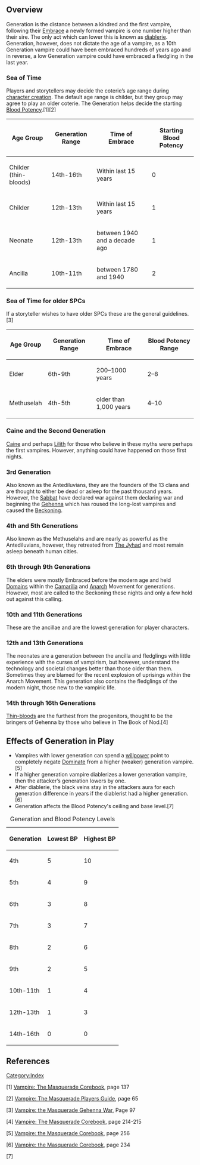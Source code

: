 ## Overview

Generation is the distance between a kindred and the first vampire,
following their
<a href="Embrace" class="wikilink" title="Embrace">Embrace</a> a newly
formed vampire is one number higher than their sire. The only act which
can lower this is known as
[diablerie](./diablerie.md).
Generation, however, does not dictate the age of a vampire, as a 10th
Generation vampire could have been embraced hundreds of years ago and in
reverse, a low Generation vampire could have embraced a fledgling in the
last year.

### Sea of Time

Players and storytellers may decide the coterie’s age range during
<a href="character_creation" class="wikilink"
title="character creation">character creation</a>. The default age range
is childer, but they group may agree to play an older coterie. The
Generation helps decide the starting
[Blood Potency](./blood_potency.md).[1][2]

<table>
<thead>
<tr>
<th><p>Age Group</p></th>
<th><p>Generation Range</p></th>
<th><p>Time of Embrace</p></th>
<th><p>Starting Blood Potency</p></th>
</tr>
</thead>
<tbody>
<tr>
<td><p>Childer (thin-bloods)</p></td>
<td><p>14th-16th</p></td>
<td><p>Within last 15 years</p></td>
<td><p>0</p></td>
</tr>
<tr>
<td><p>Childer</p></td>
<td><p>12th-13th</p></td>
<td><p>Within last 15 years</p></td>
<td><p>1</p></td>
</tr>
<tr>
<td><p>Neonate</p></td>
<td><p>12th-13th</p></td>
<td><p>between 1940 and a decade ago</p></td>
<td><p>1</p></td>
</tr>
<tr>
<td><p>Ancilla</p></td>
<td><p>10th-11th</p></td>
<td><p>between 1780 and 1940</p></td>
<td><p>2</p></td>
</tr>
</tbody>
</table>

### Sea of Time for older SPCs

If a storyteller wishes to have older SPCs these are the general
guidelines.[3]

<table>
<thead>
<tr>
<th><p>Age Group</p></th>
<th><p>Generation Range</p></th>
<th><p>Time of Embrace</p></th>
<th><p>Blood Potency Range</p></th>
</tr>
</thead>
<tbody>
<tr>
<td><p>Elder</p></td>
<td><p>6th-9th</p></td>
<td><p>200–1000 years</p></td>
<td><p>2–8</p></td>
</tr>
<tr>
<td><p>Methuselah</p></td>
<td><p>4th-5th</p></td>
<td><p>older than 1,000 years</p></td>
<td><p>4–10</p></td>
</tr>
</tbody>
</table>

### Caine and the Second Generation

<a href="Caine" class="wikilink" title="Caine">Caine</a> and perhaps
<a href="Lilith" class="wikilink" title="Lilith">Lilith</a> for those
who believe in these myths were perhaps the first vampires. However,
anything could have happened on those first nights.

### 3rd Generation

Also known as the Antediluvians, they are the founders of the 13 clans
and are thought to either be dead or asleep for the past thousand years.
However, the [Sabbat](./sabbat.md)
have declared war against them declaring war and beginning the
<a href="Gehenna" class="wikilink" title="Gehenna">Gehenna</a> which has
roused the long-lost vampires and caused the
[Beckoning](./beckoning.md).

### 4th and 5th Generations

Also known as the Methuselahs and are nearly as powerful as the
Antediluvians, however, they retreated from
<a href="The_Jyhad" class="wikilink" title="The Jyhad">The Jyhad</a> and
most remain asleep beneath human cities.

### 6th through 9th Generations

The elders were mostly Embraced before the modern age and held
<a href="Domain" class="wikilink" title="Domains">Domains</a> within the
[Camarilla](./camarilla.md) and
[Anarch](./anarch.md) Movement for
generations. However, most are called to the Beckoning these nights and
only a few hold out against this calling.

### 10th and 11th Generations

These are the ancillae and are the lowest generation for player
characters.

### 12th and 13th Generations

The neonates are a generation between the ancilla and fledglings with
little experience with the curses of vampirism, but however, understand
the technology and societal changes better than those older than them.
Sometimes they are blamed for the recent explosion of uprisings within
the Anarch Movement. This generation also contains the fledglings of the
modern night, those new to the vampiric life.

### 14th through 16th Generations

[Thin-bloods](./thinblood.md) are the furthest from the
progenitors, thought to be the bringers of Gehenna by those who believe
in The Book of Nod.[4]

## Effects of Generation in Play

- Vampires with lower generation can spend a
  [willpower](./willpower.md)
  point to completely negate
  [Dominate](./dominate.md) from
  a higher (weaker) generation vampire.[5]
- If a higher generation vampire diablerizes a lower generation vampire,
  then the attacker’s generation lowers by one.
- After diablerie, the black veins stay in the attackers aura for each
  generation difference in years if the diablerist had a higher
  generation.[6]
- Generation affects the Blood Potency's ceiling and base level.[7]

<table>
<caption>Generation and Blood Potency Levels</caption>
<thead>
<tr>
<th><p>Generation</p></th>
<th><p>Lowest BP</p></th>
<th><p>Highest BP</p></th>
</tr>
</thead>
<tbody>
<tr>
<td><p>4th</p></td>
<td><p>5</p></td>
<td><p>10</p></td>
</tr>
<tr>
<td><p>5th</p></td>
<td><p>4</p></td>
<td><p>9</p></td>
</tr>
<tr>
<td><p>6th</p></td>
<td><p>3</p></td>
<td><p>8</p></td>
</tr>
<tr>
<td><p>7th</p></td>
<td><p>3</p></td>
<td><p>7</p></td>
</tr>
<tr>
<td><p>8th</p></td>
<td><p>2</p></td>
<td><p>6</p></td>
</tr>
<tr>
<td><p>9th</p></td>
<td><p>2</p></td>
<td><p>5</p></td>
</tr>
<tr>
<td><p>10th-11th</p></td>
<td><p>1</p></td>
<td><p>4</p></td>
</tr>
<tr>
<td><p>12th-13th</p></td>
<td><p>1</p></td>
<td><p>3</p></td>
</tr>
<tr>
<td><p>14th-16th</p></td>
<td><p>0</p></td>
<td><p>0</p></td>
</tr>
</tbody>
</table>

## References

<references />

<a href="Category:Index" class="wikilink"
title="Category:Index">Category:Index</a>

[1] <a href="Vampire:_The_Masquerade_Corebook" class="wikilink"
title="Vampire: The Masquerade Corebook">Vampire: The Masquerade
Corebook</a>, page 137

[2] <a href="Vampire:_The_Masquerade_Players_Guide" class="wikilink"
title="Vampire: The Masquerade Players Guide">Vampire: The Masquerade
Players Guide</a>, page 65

[3] <a href="Vampire:_The_Masquerade_Gehenna_War" class="wikilink"
title="Vampire: the Masquerade Gehenna War">Vampire: the Masquerade
Gehenna War</a>, Page 97

[4] <a href="Vampire:_The_Masquerade_Corebook" class="wikilink"
title="Vampire: The Masquerade Corebook">Vampire: The Masquerade
Corebook</a>, page 214-215

[5] <a href="Vampire:_The_Masquerade_Corebook" class="wikilink"
title="Vampire: the Masquerade Corebook">Vampire: the Masquerade
Corebook</a>, page 256

[6] <a href="Vampire:_The_Masquerade_Corebook" class="wikilink"
title="Vampire: the Masquerade Corebook">Vampire: the Masquerade
Corebook</a>, page 234

[7]
